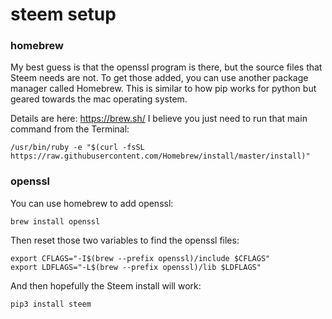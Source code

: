 # steem setup

### homebrew
My best guess is that the openssl program is there, but the source files that Steem needs are not. To get those added, you can use another package manager called Homebrew. This is similar to how pip works for python but geared towards the mac operating system.

Details are here: https://brew.sh/  I believe you just need to run that main command from the Terminal:
```
/usr/bin/ruby -e "$(curl -fsSL https://raw.githubusercontent.com/Homebrew/install/master/install)"
```

### openssl
You can use homebrew to add openssl:
```
brew install openssl
```

Then reset those two variables to find the openssl files:
```
export CFLAGS="-I$(brew --prefix openssl)/include $CFLAGS"
export LDFLAGS="-L$(brew --prefix openssl)/lib $LDFLAGS"
```

And then hopefully the Steem install will work:
```
pip3 install steem
```
